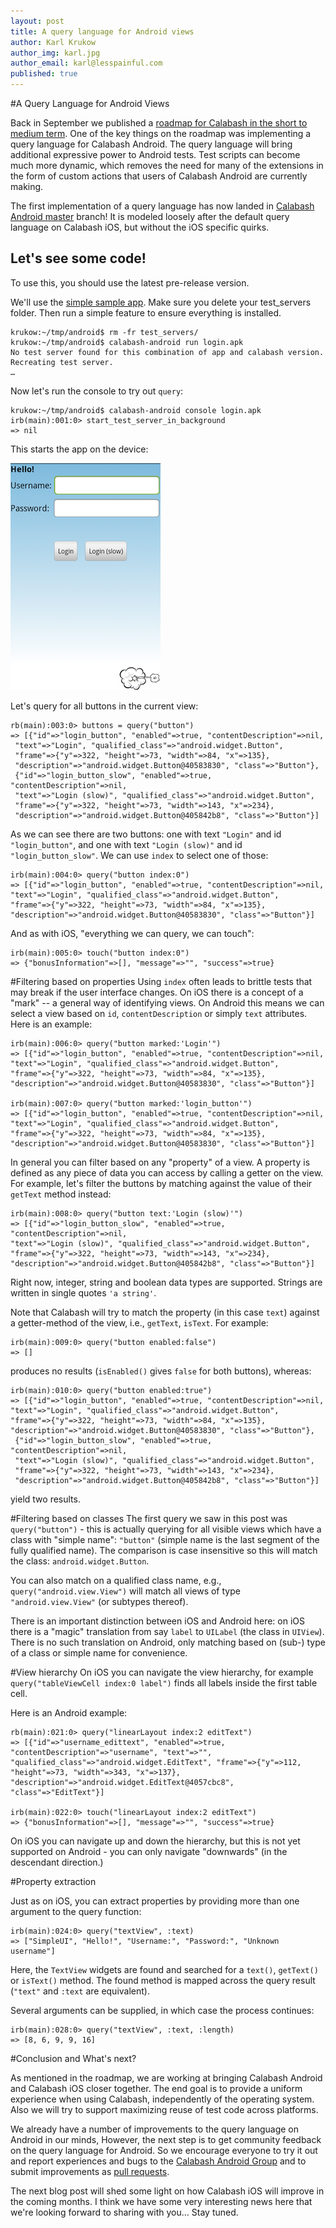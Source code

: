 ```yaml
---
layout: post
title: A query language for Android views
author: Karl Krukow
author_img: karl.jpg
author_email: karl@lesspainful.com
published: true
---
```

#A Query Language for Android Views

Back in September we published a [roadmap for Calabash in the short to medium term](http://blog.lesspainful.com/2012/09/02/Calabash-Roadmap/). One of the key things on the roadmap was implementing a query language for Calabash Android. The query language will bring additional expressive power to Android tests. Test scripts can become much more dynamic, which removes the need for many of the extensions in the form of custom actions that users of Calabash Android are currently making.

The first implementation of a query language has now landed in [Calabash Android master](https://github.com/calabash/calabash-android/commit/fc4bddcafc69e625745dca265dad6213bb1e4d7f) branch! It is modeled loosely after the default query language on Calabash iOS, but without the iOS specific quirks.


Let's see some code!
--------------------

To use this, you should use the latest pre-release version.

We'll use the [simple sample app](https://github.com/LessPainful/goto_demoapp). Make sure you delete your test_servers folder. Then run a simple feature to ensure everything is installed.

    krukow:~/tmp/android$ rm -fr test_servers/
    krukow:~/tmp/android$ calabash-android run login.apk 
    No test server found for this combination of app and calabash version. 
    Recreating test server.
	…

	
Now let's run the console to try out `query`:

    krukow:~/tmp/android$ calabash-android console login.apk 
	irb(main):001:0> start_test_server_in_background
	=> nil
	
This starts the app on the device:

<img src="/img/cal-android-login1.png" alt="Simple sample app main screen with two buttons and two edit text fields">	
	
Let's query for all buttons in the current view:

	rb(main):003:0> buttons = query("button")
	=> [{"id"=>"login_button", "enabled"=>true, "contentDescription"=>nil,
	 "text"=>"Login", "qualified_class"=>"android.widget.Button", 
	 "frame"=>{"y"=>322, "height"=>73, "width"=>84, "x"=>135}, 
	 "description"=>"android.widget.Button@40583830", "class"=>"Button"}, 
	 {"id"=>"login_button_slow", "enabled"=>true, "contentDescription"=>nil, 
	 "text"=>"Login (slow)", "qualified_class"=>"android.widget.Button", 
	 "frame"=>{"y"=>322, "height"=>73, "width"=>143, "x"=>234}, 
	 "description"=>"android.widget.Button@405842b8", "class"=>"Button"}]
	
As we can see there are two buttons: one with text `"Login"` and id `"login_button"`, and one with text `"Login (slow)"` and id `"login_button_slow"`. We can use `index` to select one of those:

	irb(main):004:0> query("button index:0")
	=> [{"id"=>"login_button", "enabled"=>true, "contentDescription"=>nil, 
	"text"=>"Login", "qualified_class"=>"android.widget.Button", 
	"frame"=>{"y"=>322, "height"=>73, "width"=>84, "x"=>135}, 
	"description"=>"android.widget.Button@40583830", "class"=>"Button"}]
	
And as with iOS, "everything we can query, we can touch":

	irb(main):005:0> touch("button index:0")
	=> {"bonusInformation"=>[], "message"=>"", "success"=>true}
	
#Filtering based on properties
Using `index` often leads to brittle tests that may break if the user interface changes. On iOS there is a concept of a "mark" -- a general way of identifying views. On Android this means we can select a view based on `id`, `contentDescription` or simply `text` attributes. Here is an example:

	irb(main):006:0> query("button marked:'Login'")
	=> [{"id"=>"login_button", "enabled"=>true, "contentDescription"=>nil, 
	"text"=>"Login", "qualified_class"=>"android.widget.Button", 
	"frame"=>{"y"=>322, "height"=>73, "width"=>84, "x"=>135}, 
	"description"=>"android.widget.Button@40583830", "class"=>"Button"}]
	
	irb(main):007:0> query("button marked:'login_button'")
	=> [{"id"=>"login_button", "enabled"=>true, "contentDescription"=>nil, 
	"text"=>"Login", "qualified_class"=>"android.widget.Button", 
	"frame"=>{"y"=>322, "height"=>73, "width"=>84, "x"=>135}, 
	"description"=>"android.widget.Button@40583830", "class"=>"Button"}]
	
In general you can filter based on any "property" of a view. A property is defined as any piece of data you can access by calling a getter on the view. For example, let's filter the buttons by matching against the value of their `getText` method instead:

	irb(main):008:0> query("button text:'Login (slow)'")
	=> [{"id"=>"login_button_slow", "enabled"=>true, "contentDescription"=>nil, 
	"text"=>"Login (slow)", "qualified_class"=>"android.widget.Button", 
	"frame"=>{"y"=>322, "height"=>73, "width"=>143, "x"=>234}, 
	"description"=>"android.widget.Button@405842b8", "class"=>"Button"}]

Right now, integer, string and boolean data types are supported. Strings are written in single quotes `'a string'`.

Note that Calabash will try to match the property (in this case `text`) against a getter-method of the view, i.e., `getText`, `isText`. For example:

	irb(main):009:0> query("button enabled:false")
	=> []

produces no results (`isEnabled()` gives `false` for both buttons), whereas:

	irb(main):010:0> query("button enabled:true")
	=> [{"id"=>"login_button", "enabled"=>true, "contentDescription"=>nil, 
	"text"=>"Login", "qualified_class"=>"android.widget.Button", 
	"frame"=>{"y"=>322, "height"=>73, "width"=>84, "x"=>135}, 
	"description"=>"android.widget.Button@40583830", "class"=>"Button"},
	 {"id"=>"login_button_slow", "enabled"=>true, "contentDescription"=>nil, 
	 "text"=>"Login (slow)", "qualified_class"=>"android.widget.Button", 
	 "frame"=>{"y"=>322, "height"=>73, "width"=>143, "x"=>234}, 
	 "description"=>"android.widget.Button@405842b8", "class"=>"Button"}]

yield two results.
	
#Filtering based on classes
The first query we saw in this post was `query("button")` - this is actually querying for all visible views which have a class with "simple name": `"button"` (simple name is the last segment of the fully qualified name). The comparison is case insensitive so this will match the class: `android.widget.Button`. 

You can also match on a qualified class name, e.g., `query("android.view.View")` will match all views of type `"android.view.View"` (or subtypes thereof). 

There is an important distinction between iOS and Android here: on iOS there is a "magic" translation from say `label` to `UILabel` (the class in `UIView`). There is no such translation on Android, only matching based on (sub-) type of a class or simple name for convenience.  

#View hierarchy
On iOS you can navigate the view hierarchy, for example `query("tableViewCell index:0 label")` finds all labels inside the first table cell. 

Here is an Android example:

	rb(main):021:0> query("linearLayout index:2 editText")
	=> [{"id"=>"username_edittext", "enabled"=>true, 
	"contentDescription"=>"username", "text"=>"", 
	"qualified_class"=>"android.widget.EditText", "frame"=>{"y"=>112, 
	"height"=>73, "width"=>343, "x"=>137}, 
	"description"=>"android.widget.EditText@4057cbc8", "class"=>"EditText"}]
	
	irb(main):022:0> touch("linearLayout index:2 editText")
	=> {"bonusInformation"=>[], "message"=>"", "success"=>true}
	
On iOS you can navigate up and down the hierarchy, but this is not yet supported on Android - you can only navigate "downwards" (in the descendant direction.)

#Property extraction

Just as on iOS, you can extract properties by providing more than one argument to the query function:

	irb(main):024:0> query("textView", :text)
	=> ["SimpleUI", "Hello!", "Username:", "Password:", "Unknown username"]

Here, the `TextView` widgets are found and searched for a `text()`, `getText()` or `isText()` method. The found method is mapped across the query result (`"text"` and `:text` are equivalent). 

Several arguments can be supplied, in which case the process continues:

	irb(main):028:0> query("textView", :text, :length)
	=> [8, 6, 9, 9, 16]
	

#Conclusion and What's next?

As mentioned in the roadmap, we are working at bringing Calabash Android and Calabash iOS closer together. The end goal is to provide a uniform experience when using Calabash, independently of the operating system. Also we will try to support maximizing reuse of test code across platforms. 

We already have a number of improvements to the query language on Android in our minds, However, the next step is to get community feedback on the query language for Android. So we encourage everyone to try it out and report experiences and bugs to the [Calabash Android Group](http://groups.google.com/forum/?fromgroups#!forum/calabash-android) and to submit improvements as [pull requests](https://github.com/calabash/calabash-android).

The next blog post will shed some light on how Calabash iOS will improve in the coming months. I think we have some very interesting news here that we're looking forward to sharing with you… Stay tuned.